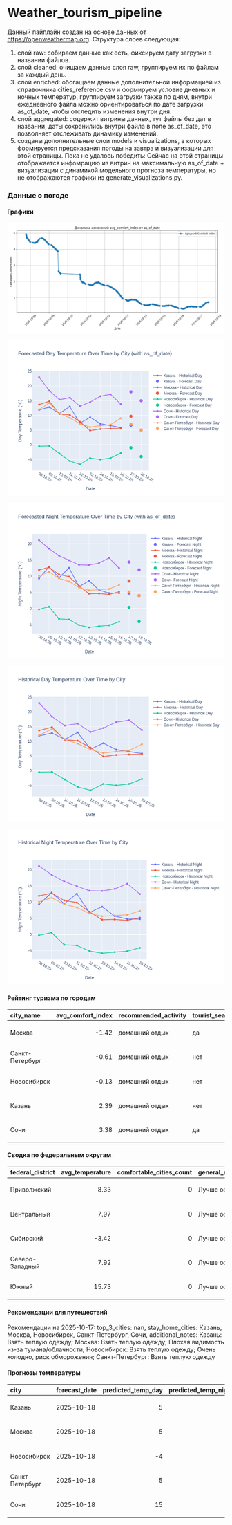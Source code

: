 # Weather_tourism_pipeline
Данный пайплайн создан на основе данных от https://openweathermap.org.
Структура слоев следующая:
  1) слой raw: 
  собираем данные как есть, фиксируем дату загрузки в названии файлов.
  2) слой cleaned:
  очищаем данные слоя raw, группируем их по файлам за каждый день.
  3) слой enriched:
  обогащаем данные дополнительной информацией из справочника cities_reference.csv и формируем условие дневных и ночных температур,
  группируем загрузки также по дням, внутри ежедневного файла можно ориентироваться по дате загрузки as_of_date, чтобы отследить изменения внутри дня.
  4) слой aggregated:
   содержит витрины данных, тут файлы без дат в названии, даты сохранились внутри файла в поле as_of_date, это позволняет отслеживать динамику изменений.
  6) созданы дополнительные слои models и visualizations, в которых формируется предсказания погоды на завтра и визуализации для этой страницы.
  Пока не удалось победить: Сейчас на этой страницы отображается инфомрацию из витрин на максимальную as_of_date + визуализации с динамикой модельного прогноза температуры, 
  но не отображаются графики из generate_visualizations.py.
<!-- WEATHER DATA START -->
### Данные о погоде

#### Графики
![Comfort Index Trend](data/visualizations/comfort_index_trend.png)

![Forecasted Day Temperature](data/visualizations/forecasted_day_temperature.png)

![Forecasted Night Temperature](data/visualizations/forecasted_night_temperature.png)

![Historical Day Temperature](data/visualizations/historical_day_temperature.png)

![Historical Night Temperature](data/visualizations/historical_night_temperature.png)

#### Рейтинг туризма по городам
| city_name       |   avg_comfort_index | recommended_activity   | tourist_season_match   | tourism_season   | tour_recommendation       | as_of_date          |
|:----------------|--------------------:|:-----------------------|:-----------------------|:-----------------|:--------------------------|:--------------------|
| Москва          |               -1.42 | домашний отдых         | да                     | Круглогодично    | домашний отдых в сезон    | 2025-10-17 14:40:00 |
| Санкт-Петербург |               -0.61 | домашний отдых         | нет                    | Май-Сентябрь     | домашний отдых вне сезона | 2025-10-17 14:40:00 |
| Новосибирск     |               -0.13 | домашний отдых         | нет                    | Июнь-Август      | домашний отдых вне сезона | 2025-10-17 14:40:00 |
| Казань          |                2.39 | домашний отдых         | нет                    | Май-Сентябрь     | домашний отдых вне сезона | 2025-10-17 14:40:00 |
| Сочи            |                3.38 | домашний отдых         | да                     | Май-Октябрь      | домашний отдых в сезон    | 2025-10-17 14:40:00 |

#### Сводка по федеральным округам
| federal_district   |   avg_temperature |   comfortable_cities_count | general_recommendation   | as_of_date          |
|:-------------------|------------------:|---------------------------:|:-------------------------|:--------------------|
| Приволжский        |              8.33 |                          0 | Лучше остаться дома      | 2025-10-17 14:40:00 |
| Центральный        |              7.97 |                          0 | Лучше остаться дома      | 2025-10-17 14:40:00 |
| Сибирский          |             -3.42 |                          0 | Лучше остаться дома      | 2025-10-17 14:40:00 |
| Северо-Западный    |              7.92 |                          0 | Лучше остаться дома      | 2025-10-17 14:40:00 |
| Южный              |             15.73 |                          0 | Лучше остаться дома      | 2025-10-17 14:40:00 |

#### Рекомендации для путешествий
Рекомендации на 2025-10-17: top_3_cities: nan, stay_home_cities: Казань, Москва, Новосибирск, Санкт-Петербург, Сочи, additional_notes: Казань: Взять теплую одежду; Москва: Взять теплую одежду; Плохая видимость из-за тумана/облачности; Новосибирск: Взять теплую одежду; Очень холодно, риск обморожения; Санкт-Петербург: Взять теплую одежду

#### Прогнозы температуры
| city            | forecast_date   |   predicted_temp_day |   predicted_temp_night | model_type       | as_of_date          |
|:----------------|:----------------|---------------------:|-----------------------:|:-----------------|:--------------------|
| Казань          | 2025-10-18      |                    5 |                      4 | LinearRegression | 2025-10-17 14:40:34 |
| Москва          | 2025-10-18      |                    5 |                      4 | LinearRegression | 2025-10-17 14:40:34 |
| Новосибирск     | 2025-10-18      |                   -4 |                     -4 | LinearRegression | 2025-10-17 14:40:34 |
| Санкт-Петербург | 2025-10-18      |                    5 |                      4 | LinearRegression | 2025-10-17 14:40:34 |
| Сочи            | 2025-10-18      |                   15 |                     12 | LinearRegression | 2025-10-17 14:40:34 |


<!-- WEATHER DATA END -->
